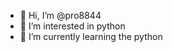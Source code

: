 - 👋 Hi, I’m @pro8844
- 👀 I’m interested in python
- 🌱 I’m currently learning the python

<!---
pro8844/pro8844 is a ✨ special ✨ repository because its `README.md` (this file) appears on your GitHub profile.
You can click the Preview link to take a look at your changes.
--->
